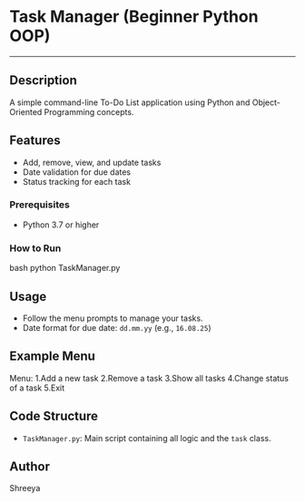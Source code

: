 # Task Manager (Beginner Python OOP)
-------------------------------------

## Description
A simple command-line To-Do List application using Python and Object-Oriented Programming concepts.

## Features
- Add, remove, view, and update tasks
- Date validation for due dates
- Status tracking for each task

### Prerequisites
- Python 3.7 or higher

### How to Run
bash
python TaskManager.py

## Usage
- Follow the menu prompts to manage your tasks.
- Date format for due date: `dd.mm.yy` (e.g., `16.08.25`)

## Example Menu
Menu:
1.Add a new task
2.Remove a task
3.Show all tasks
4.Change status of a task
5.Exit

## Code Structure
- `TaskManager.py`: Main script containing all logic and the `task` class.

## Author
Shreeya
